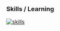 ### Skills / Learning
[![skills](https://skillicons.dev/icons?i=java,spring,kotlin,androidstudio,vue,postgres,docker,linux)](https://skillicons.dev)

